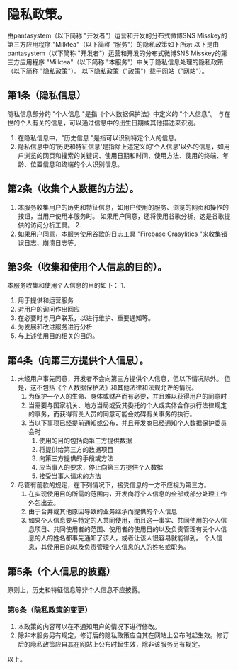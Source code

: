 # 隐私政策。
由pantasystem（以下简称 "开发者"）运营和开发的分布式微博SNS Misskey的第三方应用程序 "Milktea"（以下简称 "服务"）的隐私政策如下所示 以下是由pantasystem（以下简称 "开发者"）运营和开发的分布式微博SNS Misskey的第三方应用程序 "Milktea"（以下简称 "本服务"）中关于隐私信息处理的隐私政策（以下简称 "隐私政策"）。 以下隐私政策（"政策"）载于网站（"网站"）。

## 第1条（隐私信息）
隐私信息部分的 "个人信息 "是指《个人数据保护法》中定义的 "个人信息"。
与在世的个人有关的信息，可以通过信息中的出生日期或其他描述来识别。
1. 在隐私信息中，"历史信息 "是指可以识别特定个人的信息。
2. 隐私信息中的'历史和特征信息'是指除上述定义的'个人信息'以外的信息，如用户浏览的网页和搜索的关键词、使用日期和时间、使用方法、使用的终端、年龄、位置信息和终端的个人识别信息。

## 第2条（收集个人数据的方法）。
1. 本服务收集用户的历史和特征信息，如用户使用的服务、浏览的网页和操作的按钮，当用户使用本服务时。 如果用户同意，还将使用谷歌分析，这是谷歌提供的访问分析工具。 2.
2. 如果用户同意，本服务使用谷歌的日志工具 "Firebase Crasylitics "来收集错误日志、崩溃日志等。
## 第3条（收集和使用个人信息的目的）。
本服务收集和使用个人信息的目的如下： 1.

1. 用于提供和运营服务
2. 对用户的询问作出回应
3. 在必要时与用户联系，以进行维护、重要通知等。
4. 为发展和改进服务进行分析
5. 与上述使用目的相关的目的。


## 第4条（向第三方提供个人信息）。
1. 未经用户事先同意，开发者不会向第三方提供个人信息，但以下情况除外。 但是，这不包括《个人数据保护法》和其他法律和法规允许的情况。
    1. 为保护一个人的生命、身体或财产而有必要，并且难以获得用户的同意时
    2. 当需要与国家机关、地方当局或受其委托的个人或实体合作执行法律规定的事务，而获得有关人员的同意可能会妨碍有关事务的执行。
    3. 当以下事项已经提前通知或公布，并且开发商已经通知个人数据保护委员会时
        1. 使用的目的包括向第三方提供数据
        2. 将提供给第三方的数据项目
        3. 向第三方提供的手段或方法
        4. 应当事人的要求，停止向第三方提供个人数据
        5. 接受当事人请求的方法
2. 尽管有前款的规定，在下列情况下，接受信息的一方不应视为第三方。
    1. 在实现使用目的所需的范围内，开发商将个人信息的全部或部分处理工作外包出去。
    2. 由于合并或其他原因导致的业务继承而提供的个人信息
    3. 如果个人信息要与特定的人共同使用，而且这一事实、共同使用的个人信息项目、共同使用者的范围、使用者的使用目的以及负责管理有关个人信息的人的姓名都事先通知了该人，或者让该人很容易就能得到。 个人信息，其使用目的以及负责管理个人信息的人的姓名或职务。
## 第5条（个人信息的披露）
原则上，历史和特征信息等非个人信息不应披露。

### 第6条（隐私政策的变更） 

1. 本政策的内容可以在不通知用户的情况下进行修改。
2. 除非本服务另有规定，修订后的隐私政策应自其在网站上公布时起生效。修订后的隐私政策应自其在网站上公布时起生效，除非该服务另有规定。

以上。